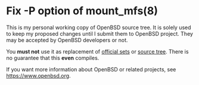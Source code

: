 # Fix -P option of mount_mfs(8)

This is my personal working copy of OpenBSD source tree. It is solely used to keep my proposed changes until I submit them to OpenBSD project. 
They may be accepted by OpenBSD developers or not.

You **must not** use it as replacement of [official sets](https://www.openbsd.org/faq/faq4.html#Download) or [source tree](http://cvsweb.openbsd.org/). There is no guarantee that this **even** compiles.

If you want more information about OpenBSD or related projects, see https://www.openbsd.org.

